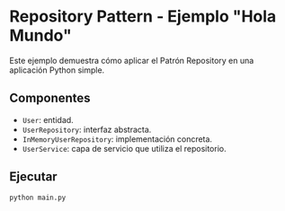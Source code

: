# Repository Pattern - Ejemplo "Hola Mundo"

Este ejemplo demuestra cómo aplicar el Patrón Repository en una aplicación Python simple.

## Componentes

- `User`: entidad.
- `UserRepository`: interfaz abstracta.
- `InMemoryUserRepository`: implementación concreta.
- `UserService`: capa de servicio que utiliza el repositorio.

## Ejecutar

```bash
python main.py
```